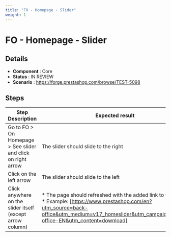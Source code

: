 ```yaml
---
title: "FO - Homepage - Slider"
weight: 1
---
```


# FO - Homepage - Slider
## Details
* **Component** : Core
* **Status** : IN REVIEW
* **Scenario** : https://forge.prestashop.com/browse/TEST-5098

## Steps
| Step Description | Expected result |
| ----- | ----- |
| Go to FO > On Homepage > See slider and click on right arrow | The slider should slide to the right |
| Click on the left arrow | The slider should slide to the left |
| Click anywhere on the slider itself (except arrow column) | * The page should refreshed with the added link to the slide<br> * Example: [https://www.prestashop.com/en?utm_source=back-office&utm_medium=v17_homeslider&utm_campaign=back-office-EN&utm_content=download] |
